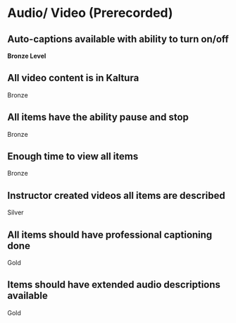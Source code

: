 # Audio/ Video (Prerecorded)

## Auto-captions available with ability to turn on/off 	
**Bronze Level**


## All video content is in Kaltura 	
Bronze

## All items have the ability pause and stop 	
Bronze

## Enough time to view all items 	
Bronze

## Instructor created videos all items are described 	
Silver

## All items should have professional captioning done 	
Gold

## Items should have extended audio descriptions available 	
Gold

